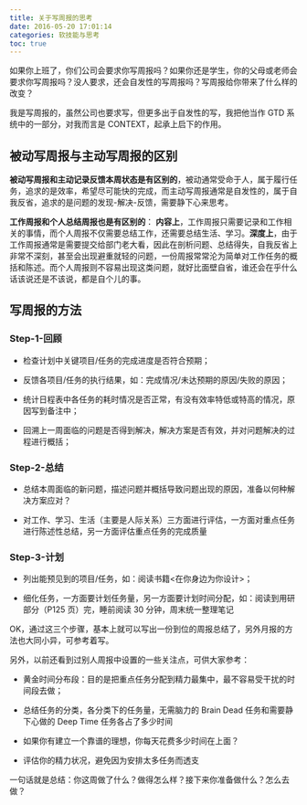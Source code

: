 ```yaml
---
title: 关于写周报的思考
date: 2016-05-20 17:01:14
categories: 软技能与思考
toc: true
---
```


如果你上班了，你们公司会要求你写周报吗？如果你还是学生，你的父母或老师会要求你写周报吗？没人要求，还会自发性的写周报吗？写周报给你带来了什么样的改变？

我是写周报的，虽然公司也要求写，但更多出于自发性的写，我把他当作 GTD 系统中的一部分，对我而言是 CONTEXT，起承上启下的作用。

## 被动写周报与主动写周报的区别

**被动写周报和主动记录反馈本周状态是有区别的**，被动通常受命于人，属于履行任务，追求的是效率，希望尽可能快的完成，而主动写周报通常是自发性的，属于自我反省，追求的是问题的发现-解决-反馈，需要静下心来思考。

**工作周报和个人总结周报也是有区别的**： **内容上**，工作周报只需要记录和工作相关的事情，而个人周报不仅需要总结工作，还需要总结生活、学习。**深度上**，由于工作周报通常是需要提交给部门老大看，因此在剖析问题、总结得失，自我反省上非常不深刻，甚至会出现避重就轻的问题，一份周报常常沦为简单对工作任务的概括和陈述。而个人周报则不容易出现这类问题，就好比面壁自省，谁还会在乎什么话该说还是不该说，都是自个儿的事。

## 写周报的方法

### Step-1-回顾

- 检查计划中关键项目/任务的完成进度是否符合预期；

- 反馈各项目/任务的执行结果，如：完成情况/未达预期的原因/失败的原因；

- 统计日程表中各任务的耗时情况是否正常，有没有效率特低或特高的情况，原因写到备注中；

- 回溯上一周面临的问题是否得到解决，解决方案是否有效，并对问题解决的过程进行概括；

### Step-2-总结

- 总结本周面临的新问题，描述问题并概括导致问题出现的原因，准备以何种解决方案应对？

- 对工作、学习、生活（主要是人际关系）三方面进行评估，一方面对重点任务进行陈述性总结，另一方面评估重点任务的完成质量

### Step-3-计划

- 列出能预见到的项目/任务，如：阅读书籍<在你身边为你设计>；

- 细化任务，一方面要计划任务量，另一方面要计划时间分配，如：阅读到用研部分（P125 页）完，睡前阅读 30 分钟，周末统一整理笔记

OK，通过这三个步骤，基本上就可以写出一份到位的周报总结了，另外月报的方法也大同小异，可参考着写。

另外，以前还看到过别人周报中设置的一些关注点，可供大家参考：

- 黄金时间分布段：目的是把重点任务分配到精力最集中，最不容易受干扰的时间段去做；

- 总结任务的分类，各分类下的任务量，无需脑力的 Brain Dead 任务和需要静下心做的 Deep Time 任务各占了多少时间

- 如果你有建立一个靠谱的理想，你每天花费多少时间在上面？

- 评估你的精力状况，避免因为安排太多任务而透支

一句话就是总结：你这周做了什么？做得怎么样？接下来你准备做什么？怎么去做？
